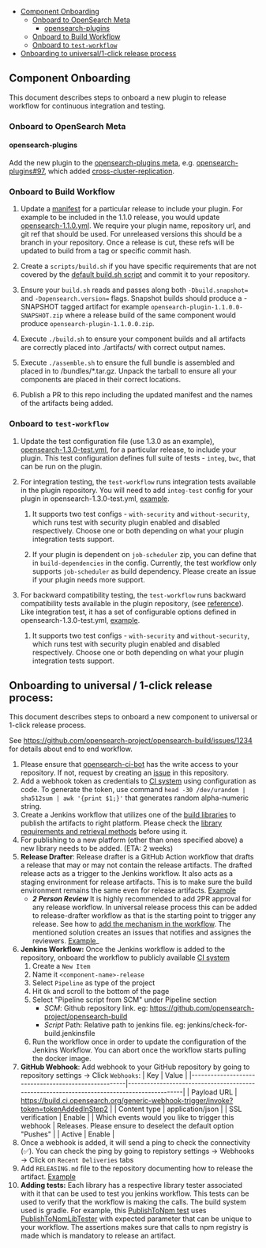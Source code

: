 
- [Component Onboarding](#component-onboarding)
  - [Onboard to OpenSearch Meta](#onboard-to-opensearch-meta)
    - [opensearch-plugins](#opensearch-plugins)
  - [Onboard to Build Workflow](#onboard-to-build-workflow)
  - [Onboard to `test-workflow`](#onboard-to-test-workflow)
- [Onboarding to universal/1-click release process](#onboarding-to-universal--1-click-release-process)
  
## Component Onboarding

This document describes steps to onboard a new plugin to release workflow for continuous integration and testing.

### Onboard to OpenSearch Meta

#### opensearch-plugins

Add the new plugin to the [opensearch-plugins meta](https://github.com/opensearch-project/opensearch-plugins/blob/main/META.md), e.g. [opensearch-plugins#97](https://github.com/opensearch-project/opensearch-plugins/pull/97), which added [cross-cluster-replication](https://github.com/opensearch-project/cross-cluster-replication).


### Onboard to Build Workflow

1. Update a [manifest](/manifests) for a particular release to include your plugin.  For example to be included in the 1.1.0 release, you would update [opensearch-1.1.0.yml](/manifests/1.1.0/opensearch-1.1.0.yml). We require your plugin name, repository url, and git ref that should be used. For unreleased versions this should be a branch in your repository.  Once a release is cut, these refs will be updated to build from a tag or specific commit hash.

2. Create a `scripts/build.sh` if you have specific requirements that are not covered by the [default build.sh script](/scripts/default/opensearch/build.sh) and commit it to your repository.

3. Ensure your `build.sh` reads and passes along both `-Dbuild.snapshot=` and `-Dopensearch.version=` flags.  Snapshot builds should produce a -SNAPSHOT tagged artifact for example `opensearch-plugin-1.1.0.0-SNAPSHOT.zip` where a release build of the same component would produce `opensearch-plugin-1.1.0.0.zip`.

4. Execute `./build.sh` to ensure your component builds and all artifacts are correctly placed into ./artifacts/ with correct output names.

5. Execute `./assemble.sh` to ensure the full bundle is assembled and placed in to /bundles/*.tar.gz.  Unpack the tarball to ensure all your components are placed in their correct locations.

6. Publish a PR to this repo including the updated manifest and the names of the artifacts being added.

### Onboard to `test-workflow`

1. Update the test configuration file (use 1.3.0 as an example), [opensearch-1.3.0-test.yml](manifests/1.3.0/opensearch-1.3.0-test.yml), for a particular release, to include your plugin. This test configuration defines full suite of tests - `integ`, `bwc`, that can be run on the plugin.

2. For integration testing, the `test-workflow` runs integration tests available in the plugin repository. You will need to add `integ-test` config for your plugin in opensearch-1.3.0-test.yml, [example](manifests/1.3.0/opensearch-dashboards-1.3.0-test.yml).
   
    1. It supports two test configs - `with-security` and `without-security`, which runs test with security plugin enabled and disabled respectively. Choose one or both depending on what your plugin integration tests support.
   
    2. If your plugin is dependent on `job-scheduler` zip, you can define that in `build-dependencies` in the config. Currently, the test workflow only supports `job-scheduler` as build dependency. Please create an issue if your plugin needs more support.

3. For backward compatibility testing, the `test-workflow` runs backward compatibility tests available in the plugin repository, (see [reference]((https://github.com/opensearch-project/anomaly-detection/blob/d9a122d05282f7efc1e24c61d64f18dec0fd47af/build.gradle#L428))). Like integration test, it has a set of configurable options defined in opensearch-1.3.0-test.yml, [example](manifests/1.3.0/opensearch-1.3.0-test.yml).

    1. It supports two test configs - `with-security` and `without-security`, which runs test with security plugin enabled and disabled respectively. Choose one or both depending on what your plugin integration tests support.


## Onboarding to universal / 1-click release process:

This document describes steps to onboard a new component to universal or 1-click release process.

See https://github.com/opensearch-project/opensearch-build/issues/1234 for details about end to end workflow.

1. Please ensure that [opensearch-ci-bot](https://github.com/opensearch-ci-bot) has the write access to your repository. If not, request by creating an [issue](https://github.com/opensearch-project/opensearch-build/issues) in this repository.
1. Add a webhook token as credentials to [CI system](https://build.ci.opensearch.org/) using configuration as code. To generate the token, use command `head -30 /dev/urandom | sha512sum | awk '{print $1;}'` that generates random alpha-numeric string.
1. Create a Jenkins workflow that utilizes one of the [build libraries](https://github.com/opensearch-project/opensearch-build-libraries#library-details) to publish the artifacts to right platform. Please check the [library requirements and retrieval methods](https://github.com/opensearch-project/opensearch-build-libraries#jenkins-shared-libraries) before using it.
1. For publishing to a new platform (other than ones specified above) a new library needs to be added. (ETA: 2 weeks)
1. **Release Drafter**: Release drafter is a GitHub Action workflow that drafts a release that may or may not contain the release artifacts. The drafted release acts as a trigger to the Jenkins workflow. It also acts as a staging environment for release artifacts. This is to make sure the build environment remains the same even for release artifacts. [Example](https://github.com/opensearch-project/opensearch-py/blob/main/.github/workflows/release-drafter.yml)
    * _**2 Person Review**_ It is highly recommended to add 2PR approval for any release workflow. In universal release process this can be added to release-drafter workflow as that is the starting point to trigger any release. See how to [add the mechanism in the workflow](https://github.com/opensearch-project/opensearch-dsl-py/pull/102). The mentioned solution creates an issues that notifies and assignes the reviewers. [Example](https://github.com/gaiksaya/opensearch-dsl-py/issues/6)_
1. **Jenkins Workflow:** Once the Jenkins workflow is added to the repository, onboard the workflow to publicly available [CI system](https://build.ci.opensearch.org/)
    1. Create a `New Item`
    2. Name it `<component-name>-release`
    3. Select `Pipeline` as type of the project
    4. Hit `Ok` and scroll to the bottom of the page
    5. Select "Pipeline script from SCM" under Pipeline section
       - _SCM_: Github repository link. eg: https://github.com/opensearch-project/opensearch-build
       - _Script_ Path: Relative path to jenkins file. eg: jenkins/check-for-build.jenkinsfile
    6. Run the workflow once in order to update the configuration of the Jenkins Workflow. You can abort once the workflow starts pulling the docker image. 
1. **GitHub Webhook**: Add webhook to your GitHub repository by going to repository settings → Click `Webhooks`:
    | Key                                                 | Value                                                                                     |
    |-----------------------------------------------------|-------------------------------------------------------------------------------------------|
    | Payload URL                                         | https://build.ci.opensearch.org/generic-webhook-trigger/invoke?token=tokenAddedInStep2 |
    | Content type                                        | application/json                                                                          |
    | SSL verification                                    | Enable                                                                                    |
    | Which events would you like to trigger this webhook | Releases. Please ensure to deselect the default option "Pushes"                           |
    | Active                                              | Enable                                                                                    |
1. Once a webhook is added, it will send a ping to check the connectivity (✅). You can check the ping by going to repistory settings → Webhooks → Click on `Recent Deliveries` tabs
1. Add `RELEASING.md` file to the repository documenting how to release the artifact. [Example](https://github.com/opensearch-project/opensearch-py-ml/blob/main/RELEASING.md)
1. **Adding tests:** Each library has a respective library tester associated with it that can be used to test you jenkins workflow. This tests can be used to verify that the workflow is making the calls. The build system used is gradle. 
For example, this [PublishToNpm test](https://github.com/opensearch-project/opensearch-build-libraries/blob/main/tests/jenkins/TestPublishToNpm.groovy) uses [PublishToNpmLibTester](https://github.com/opensearch-project/opensearch-build-libraries/blob/main/tests/jenkins/lib-testers/PublishToNpmLibTester.groovy) with expected parameter that can be unique to your workflow. The assertions makes sure that calls to npm registry is made which is mandatory to release an artifact.
